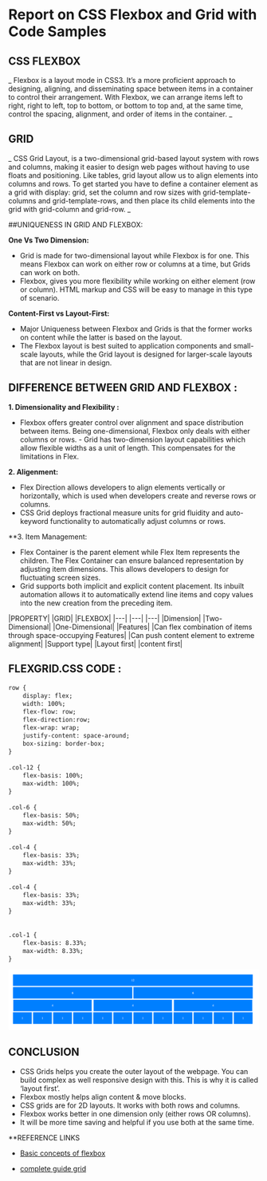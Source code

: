 # Report on CSS Flexbox and Grid with Code Samples

## CSS FLEXBOX

   _ Flexbox is a layout mode in CSS3. It’s a more proficient approach to designing, aligning, and disseminating space between items in a container to control their arrangement.
With Flexbox, we can arrange items left to right, right to left, top to bottom, or bottom to top and, at the same time, control the spacing, alignment, and order of items in the container. _

## GRID
   _ CSS Grid Layout, is a two-dimensional grid-based layout system with rows and columns, making it easier to design web pages without having to use floats and positioning. Like tables, grid layout allow us to align elements into columns and rows.
To get started you have to define a container element as a grid with display: grid, set the column and row sizes with grid-template-columns and grid-template-rows, and then place its child elements into the grid with grid-column and grid-row. _

##UNIQUENESS IN GRID AND FLEXBOX:

**One Vs Two Dimension:**

   - Grid is made for two-dimensional layout while Flexbox is for one. This means Flexbox can work on either row or columns at a time, but Grids can work on both.
   - Flexbox, gives you more flexibility while working on either element (row or column). HTML markup and CSS will be easy to manage in this type of scenario.

**Content-First vs Layout-First:**

   - Major Uniqueness between Flexbox and Grids is that the former works on content while the latter is based on the layout.
   - The Flexbox layout is best suited to application components and small-scale layouts, while the Grid layout is designed for larger-scale layouts that are not linear in design. 
## DIFFERENCE BETWEEN GRID AND FLEXBOX :
     
  **1. Dimensionality and Flexibility :**
      
   - Flexbox offers greater control over alignment and space distribution between items. Being one-dimensional, Flexbox only deals with either columns or rows.
    - Grid has two-dimension layout capabilities which allow flexible widths as a unit of length. This compensates for the limitations in Flex.

**2. Aligenment:**
          
   - Flex Direction allows developers to align elements vertically or horizontally, which is used when developers create and reverse rows or columns.
   - CSS Grid deploys fractional measure units for grid fluidity and auto-keyword functionality to automatically adjust columns or rows.

**3. Item Management:
      
   - Flex Container is the parent element while Flex Item represents the children. The Flex Container can ensure balanced representation by adjusting item dimensions. This allows developers to design for fluctuating screen sizes.
  - Grid supports both implicit and explicit content placement. Its inbuilt automation allows it to automatically extend line items and copy values into the new creation from the preceding item.

|PROPERTY|  |GRID|  |FLEXBOX|
|---|  |---|  |---|
|Dimension|  |Two-Dimensional|  |One-Dimensional|
|Features|  |Can flex combination of items through space-occupying Features|  |Can push content element to extreme alignment|
|Support type|  |Layout first|  |content first|
 
## FLEXGRID.CSS CODE :

```
row {
    display: flex;
    width: 100%;
    flex-flow: row;
    flex-direction:row; 
    flex-wrap: wrap;
    justify-content: space-around;
    box-sizing: border-box;
}

.col-12 {
    flex-basis: 100%;
    max-width: 100%;
}

.col-6 {
    flex-basis: 50%;
    max-width: 50%;
}

.col-4 {
    flex-basis: 33%;
    max-width: 33%;
}

.col-4 {
    flex-basis: 33%;
    max-width: 33%;
}


.col-1 {
    flex-basis: 8.33%;
    max-width: 8.33%;
} 
```

![Flex-Grid](https://raw.githubusercontent.com/ritwickdey/sample-css-flex-grid/master/img/Flex-Grid.png)

## CONCLUSION 
   
   - CSS Grids helps you create the outer layout of the webpage. You can build complex as well responsive design with this. This is why it is called ‘layout first’.
  - Flexbox mostly helps align content & move blocks.
  - CSS grids are for 2D layouts. It works with both rows and columns.
  - Flexbox works better in one dimension only (either rows OR columns).
  - It will be more time saving and helpful if you use both at the same time.

**REFERENCE LINKS 
  
- [Basic concepts of flexbox](https://developer.mozilla.org/en-US/docs/Web/CSS/CSS_Flexible_Box_Layout/Basic_Concepts_of_Flexbox)
 
- [complete guide grid](https://css-tricks.com/snippets/css/complete-guide-grid/)
